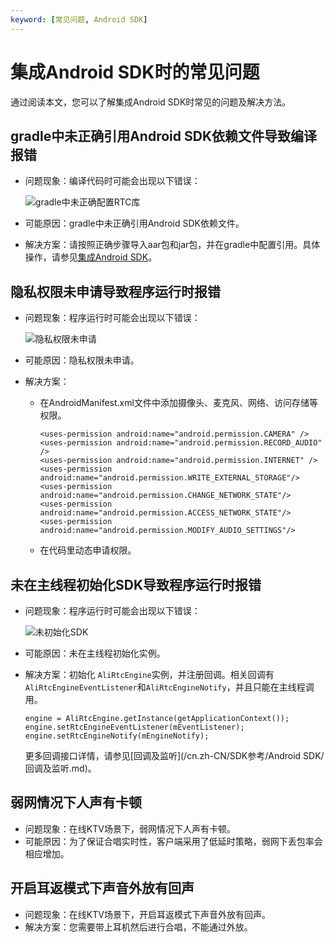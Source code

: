 ```yaml
---
keyword: [常见问题, Android SDK]
---
```


# 集成Android SDK时的常见问题

通过阅读本文，您可以了解集成Android SDK时常见的问题及解决方法。

## gradle中未正确引用Android SDK依赖文件导致编译报错

-   问题现象：编译代码时可能会出现以下错误：

    ![gradle中未正确配置RTC库](https://static-aliyun-doc.oss-accelerate.aliyuncs.com/assets/img/zh-CN/9241158951/p129066.png)

-   可能原因：gradle中未正确引用Android SDK依赖文件。
-   解决方案：请按照正确步骤导入aar包和jar包，并在gradle中配置引用。具体操作，请参见[集成Android SDK](/cn.zh-CN/快速入门/集成客户端SDK/Android.md)。

## 隐私权限未申请导致程序运行时报错

-   问题现象：程序运行时可能会出现以下错误：

    ![隐私权限未申请](https://static-aliyun-doc.oss-accelerate.aliyuncs.com/assets/img/zh-CN/9241158951/p129067.png)

-   可能原因：隐私权限未申请。
-   解决方案：
    -   在AndroidManifest.xml文件中添加摄像头、麦克风、网络、访问存储等权限。

        ```
        <uses-permission android:name="android.permission.CAMERA" />
        <uses-permission android:name="android.permission.RECORD_AUDIO" />
        <uses-permission android:name="android.permission.INTERNET" />
        <uses-permission android:name="android.permission.WRITE_EXTERNAL_STORAGE"/>
        <uses-permission android:name="android.permission.CHANGE_NETWORK_STATE"/>
        <uses-permission android:name="android.permission.ACCESS_NETWORK_STATE"/>
        <uses-permission android:name="android.permission.MODIFY_AUDIO_SETTINGS"/>         
        ```

    -   在代码里动态申请权限。

## 未在主线程初始化SDK导致程序运行时报错

-   问题现象：程序运行时可能会出现以下错误：

    ![未初始化SDK](https://static-aliyun-doc.oss-accelerate.aliyuncs.com/assets/img/zh-CN/9241158951/p129068.png)

-   可能原因：未在主线程初始化实例。
-   解决方案：初始化 `AliRtcEngine`实例，并注册回调。相关回调有 `AliRtcEngineEventListener`和`AliRtcEngineNotify`，并且只能在主线程调用。

    ```
    engine = AliRtcEngine.getInstance(getApplicationContext());
    engine.setRtcEngineEventListener(mEventListener);
    engine.setRtcEngineNotify(mEngineNotify);
    ```

    更多回调接口详情，请参见[回调及监听](/cn.zh-CN/SDK参考/Android SDK/回调及监听.md)。


## 弱网情况下人声有卡顿

-   问题现象：在线KTV场景下，弱网情况下人声有卡顿。
-   可能原因：为了保证合唱实时性，客户端采用了低延时策略，弱网下丢包率会相应增加。

## 开启耳返模式下声音外放有回声

-   问题现象：在线KTV场景下，开启耳返模式下声音外放有回声。
-   解决方案：您需要带上耳机然后进行合唱，不能通过外放。

